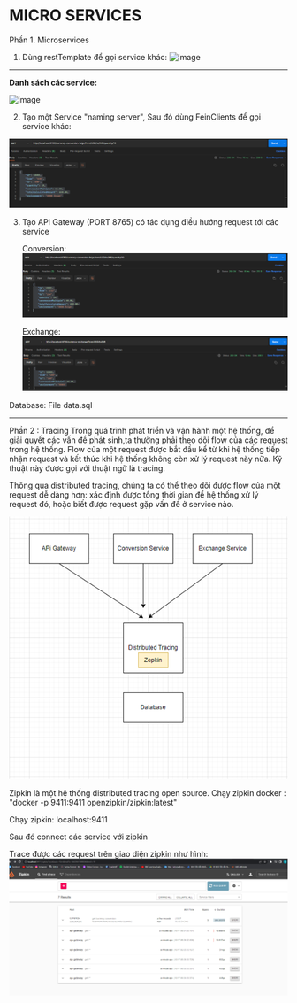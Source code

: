 # MICRO SERVICES 

Phần 1. Microservices
1. Dùng restTemplate để gọi service khác:
![image](https://user-images.githubusercontent.com/101548961/195976759-204ffb5b-bb9e-4b8a-b4a2-a01e344eb71e.png)

--------------------------------------------------------------------------------------------------------------------------------------------------------------------------
**Danh sách các service:**

![image](https://user-images.githubusercontent.com/101548961/195976908-359f5e36-b534-4a6d-8e91-8c8373a88a5e.png)

2. Tạo một Service "naming server", Sau đó dùng FeinClients để gọi service khác:

![img.png](img.png)

3. Tạo API Gateway (PORT 8765) có tác dụng điều hướng request tới các service

    Conversion:
![img_1.png](img_1.png)

    Exchange:
![img_2.png](img_2.png)

Database: File data.sql

-------------------------------------------------------------------------------------------------------
Phần 2 : Tracing 
Trong quá trình phát triển và vận hành một hệ thống, để giải quyết các vấn đề phát sinh,ta thường phải theo dõi 
flow của các request trong hệ thống. Flow của một request được bắt đầu kể từ khi hệ thống tiếp nhận request và kết thúc
khi hệ thống không còn xử lý request này nữa. Kỹ thuật này được gọi với thuật ngữ là tracing.

Thông qua distributed tracing, chúng ta có thể theo dõi được flow của một request dễ dàng hơn: xác định được tổng thời 
gian để hệ thống xử lý request đó, hoặc biết được request gặp vấn đề ở service nào.

![img_4.png](img_4.png)

Zipkin là một hệ thống distributed tracing open source. Chạy zipkin docker : "docker -p 9411:9411 openzipkin/zipkin:latest"


Chạy zipkin: localhost:9411

Sau đó connect các service với zipkin

Trace được các request trên giao diện zipkin như hình:
![img_5.png](img_5.png)
